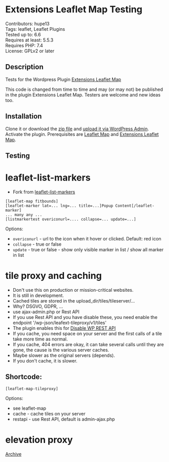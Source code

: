 # Extensions Leaflet Map Testing

Contributors: hupe13    
Tags: leaflet, Leaflet Plugins   
Tested up to: 6.6  
Requires at least: 5.5.3     
Requires PHP: 7.4  
License: GPLv2 or later

## Description

Tests for the Wordpress Plugin <a href="https://wordpress.org/plugins/extensions-leaflet-map/">Extensions Leaflet Map</a>

This code is changed from time to time and may (or may not) be published in the plugin Extensions Leaflet Map. Testers are welcome and new ideas too.

<h2>Installation</h2>

Clone it or download the <a href="https://github.com/hupe13/extensions-leaflet-map-testing/archive/refs/heads/main.zip">zip file</a> and <a href="https://wordpress.org/support/article/managing-plugins/#manual-upload-via-wordpress-admin">upload it via WordPress Admin</a>.
Activate the plugin. Prerequisites are <a href="https://wordpress.org/plugins/leaflet-map/">Leaflet Map</a> and <a href="https://wordpress.org/plugins/extensions-leaflet-map/">Extensions Leaflet Map</a>.

<h2>Testing</h2>

# leaflet-list-markers

- Fork from [leaflet-list-markers](https://github.com/stefanocudini/leaflet-list-markers)

```
[leaflet-map fitbounds]
[leaflet-marker lat=... lng=... title=...]Popup Content[/leaflet-marker]
... many any ...
[listmarkertest overiconurl=.... collapse=... update=...]
```

Options:
- <code>overiconurl</code> - url to the icon when it hover or clicked. Default: red icon
- <code>collapse</code> - true or false
- <code>update</code> - true or false - show only visible marker in list / show all marker in list

# tile proxy and caching

- Don't use this on production or mission-critical websites.
- It is still in development.
- Cached tiles are stored in the upload_dir/tiles/tileserver/...
- Why? DSGVO, GDPR, ...
- use ajax-admin.php or Rest API
- If you use Rest API and you have disable these, you need enable the endpoint '/wp-json/leafext-tileproxy/v1/tiles'
- The plugin enables this for [Disable WP REST API](https://wordpress.org/plugins/disable-wp-rest-api/)
- If you cache, you need space on your server and the first calls of a tile take more time as normal.
- If you cache, 404 errors are okay, it can take several calls until they are gone, the cause is the various server caches.
- Maybe slower as the original servers (depends).
- If you don't cache, it is slower.

## Shortcode:

```
[leaflet-map-tileproxy]
```

Options:
- see leaflet-map
- cache - cache tiles on your server
- restapi - use Rest API, default is admin-ajax.php

# elevation proxy

<a href="https://github.com/hupe13/extensions-leaflet-map-testing/tree/elevation-proxy">Archive</a>
